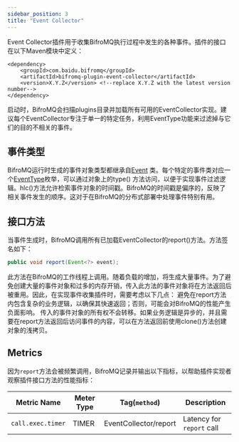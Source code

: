 ```yaml
---
sidebar_position: 3
title: "Event Collector"
---
```


Event Collector插件用于收集BifroMQ执行过程中发生的各种事件。插件的接口在以下Maven模块中定义：

```
<dependency>
    <groupId>com.baidu.bifromq</groupId>
    <artifactId>bifromq-plugin-event-collector</artifactId>
    <version>X.Y.Z</version> <!--replace X.Y.Z with the latest version number-->
</dependency>
```

启动时，BifroMQ会扫描plugins目录并加载所有可用的EventCollector实现。建议每个EventCollector专注于单一的特定任务，利用EventType功能来过滤掉与它们的目的不相关的事件。

## 事件类型

BifroMQ运行时生成的事件对象类型都继承自[Event](https://github.com/bifromqio/bifromq/blob/main/bifromq-plugin/bifromq-plugin-event-collector/src/main/java/com/baidu/bifromq/plugin/eventcollector/Event.java)
类。每个特定的事件类对应一个[EventType](https://github.com/bifromqio/bifromq/blob/main/bifromq-plugin/bifromq-plugin-event-collector/src/main/java/com/baidu/bifromq/plugin/eventcollector/EventType.java)枚举，可以通过对象上的type()
方法访问，以便于实现事件过滤逻辑。hlc()方法允许检索事件对象的时间戳。BifroMQ的时间戳是偏序的，反映了相关事件发生的顺序。这对于在BifroMQ的分布式部署中处理事件特别有用。

## 接口方法

当事件生成时，BifroMQ调用所有已加载EventCollector的report()方法。方法签名如下：

```java
public void report(Event<?> event);
```

此方法在BifroMQ的工作线程上调用。随着负载的增加，将生成大量事件。为了避免创建大量的事件对象和过多的内存开销，传入此方法的事件对象将在方法返回后被重用。因此，在实现事件收集插件时，需要考虑以下几点：
避免在report方法内包含复杂的业务逻辑，以确保其快速返回；否则，可能会对BifroMQ的性能产生负面影响。
传入的事件对象的所有权不会转移。如果业务逻辑是异步的，并且需要在report方法返回后访问事件的内容，可以在方法返回前使用clone()方法创建对象的浅拷贝。

## Metrics

因为`report`方法会被频繁调用，BifroMQ记录并输出以下指标，以帮助插件实现者观察插件接口方法的性能指标：

| Metric Name | Meter Type | Tag(`method`)         | Description |
|-------------------|------------|-----------------------|---------------------------|
| `call.exec.timer` | TIMER | EventCollector/report | Latency for `report` call |